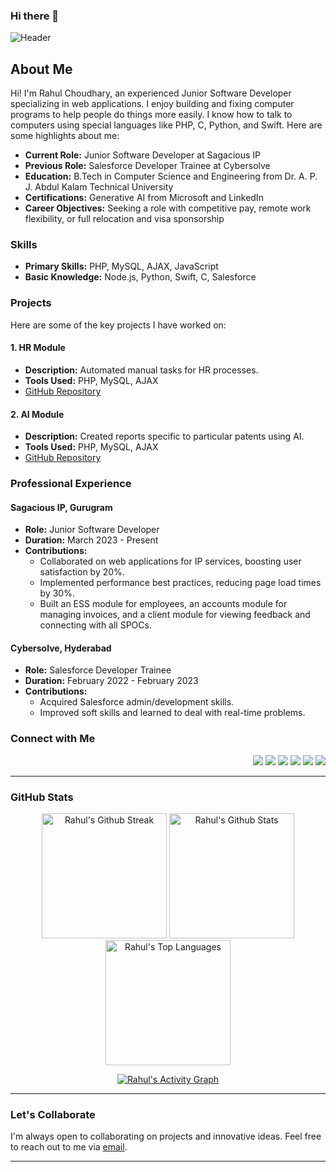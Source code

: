 ### Hi there 👋

![Header](https://user-images.githubusercontent.com/67880025/160327271-895f07dd-421d-4ebf-a66d-5e7ad44d2488.png)

## About Me

Hi! I'm Rahul Choudhary, an experienced Junior Software Developer specializing in web applications. I enjoy building and fixing computer programs to help people do things more easily. I know how to talk to computers using special languages like PHP, C, Python, and Swift. Here are some highlights about me:

- **Current Role:** Junior Software Developer at Sagacious IP
- **Previous Role:** Salesforce Developer Trainee at Cybersolve
- **Education:** B.Tech in Computer Science and Engineering from Dr. A. P. J. Abdul Kalam Technical University
- **Certifications:** Generative AI from Microsoft and LinkedIn
- **Career Objectives:** Seeking a role with competitive pay, remote work flexibility, or full relocation and visa sponsorship

### Skills

- **Primary Skills:** PHP, MySQL, AJAX, JavaScript
- **Basic Knowledge:** Node.js, Python, Swift, C, Salesforce

### Projects

Here are some of the key projects I have worked on:

#### 1. HR Module
- **Description:** Automated manual tasks for HR processes.
- **Tools Used:** PHP, MySQL, AJAX
- [GitHub Repository](https://github.com/mrdarwin4921/HR-Module)

#### 2. AI Module
- **Description:** Created reports specific to particular patents using AI.
- **Tools Used:** PHP, MySQL, AJAX
- [GitHub Repository](https://github.com/mrdarwin4921/AI-Module)

### Professional Experience

#### Sagacious IP, Gurugram
- **Role:** Junior Software Developer
- **Duration:** March 2023 - Present
- **Contributions:**
  - Collaborated on web applications for IP services, boosting user satisfaction by 20%.
  - Implemented performance best practices, reducing page load times by 30%.
  - Built an ESS module for employees, an accounts module for managing invoices, and a client module for viewing feedback and connecting with all SPOCs.

#### Cybersolve, Hyderabad
- **Role:** Salesforce Developer Trainee
- **Duration:** February 2022 - February 2023
- **Contributions:**
  - Acquired Salesforce admin/development skills.
  - Improved soft skills and learned to deal with real-time problems.

### Connect with Me

<p align="right">
  <a href="mailto:heyitsmechoudhary@gmail.com" target="_blank"><img src="https://img.shields.io/badge/-Email-0D1117?style=for-the-badge&logo=gmail&logoColor=F7F7F7"></a>
  <a href="https://www.linkedin.com/in/rahul-choudhary-2b33b016b/" target="_blank"><img src="https://img.shields.io/badge/-LinkedIn-0D1117?style=for-the-badge&logo=linkedin&logoColor=F7F7F7"></a>
  <a href="https://www.kaggle.com/" target="_blank"><img src="https://img.shields.io/badge/kaggle-0D1117?style=for-the-badge&logo=kaggle&logoColor=F7F7F7"></a>
  <a href="https://www.youtube.com/" target="_blank"><img src="https://img.shields.io/badge/YouTube-0D1117?style=for-the-badge&logo=youtube&logoColor=F7F7F7"></a>
  <a href="https://www.medium.com/" target="_blank"><img src="https://img.shields.io/badge/-medium-0D1117?style=for-the-badge&logo=medium&logoColor=F7F7F7"></a>
  <a href="https://www.codeforces.com/" target="_blank"><img src="https://img.shields.io/badge/-Codeforces-0D1117?style=for-the-badge&logo=codeforces&logoColor=F7F7F7"></a>
</p>

---

### GitHub Stats

<p align="center">
  <a href="#"><img alt="Rahul's Github Streak" src="http://github-readme-streak-stats.herokuapp.com?user=mrdarwin4921&hide_border=true&date_format=M%20j%5B%2C%20Y%5D&background=0D1117&stroke=FFFFFF&ring=095963&fire=05FFFF&currStreakLabel=05FFFF&sideNums=05FFFF&sideLabels=05FFFF&currStreakNum=FFFFFF&dates=FFFFFF" height="200"/></a>  
  <a href="#"><img alt="Rahul's Github Stats" src="https://github-readme-stats.vercel.app/api?&count_private=true&include_all_commits=true&username=mrdarwin4921&theme=algolia&show_icons=true&title_color=05FFFF&bg_color=0D1117&hide_border=true&icon_color=05FFFF" height="200"/></a>
  <a href="#"><img alt="Rahul's Top Languages" src="https://github-readme-stats.vercel.app/api/top-langs?username=mrdarwin4921&show_icons=true&langs_count=10&locale=en&layout=compact&theme=algolia&bg_color=0D1117&hide_border=true&title_color=05FFFF" height="200"/></a> 
</p>
<p align="center">
  <a href="#"><img alt="Rahul's Activity Graph" src="https://activity-graph.herokuapp.com/graph?username=mrdarwin4921&theme=react-dark&&bg_color=0D1117&color=05FFFF&line=ffffff&point=05FFFF&area=true&hide_border=true"/></a>
</p>

---

### Let's Collaborate

I'm always open to collaborating on projects and innovative ideas. Feel free to reach out to me via [email](mailto:heyitsmechoudhary@gmail.com).

---

